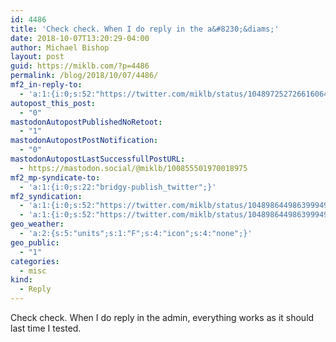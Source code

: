 ```yaml
---
id: 4486
title: 'Check check. When I do reply in the a&#8230;&diams;'
date: 2018-10-07T13:20:29-04:00
author: Michael Bishop
layout: post
guid: https://miklb.com/?p=4486
permalink: /blog/2018/10/07/4486/
mf2_in-reply-to:
  - 'a:1:{i:0;s:52:"https://twitter.com/miklb/status/1048972527266160643";}'
autopost_this_post:
  - "0"
mastodonAutopostPublishedNoRetoot:
  - "1"
mastodonAutopostPostNotification:
  - "0"
mastodonAutopostLastSuccessfullPostURL:
  - https://mastodon.social/@miklb/100855501970018975
mf2_mp-syndicate-to:
  - 'a:1:{i:0;s:22:"bridgy-publish_twitter";}'
mf2_syndication:
  - 'a:1:{i:0;s:52:"https://twitter.com/miklb/status/1048986449863999491";}'
  - 'a:1:{i:0;s:52:"https://twitter.com/miklb/status/1048986449863999491";}'
geo_weather:
  - 'a:2:{s:5:"units";s:1:"F";s:4:"icon";s:4:"none";}'
geo_public:
  - "1"
categories:
  - misc
kind:
  - Reply
---
```

Check check. When I do reply in the admin, everything works as it should last time I tested. 